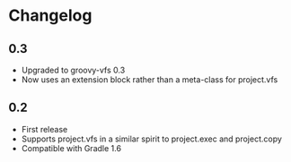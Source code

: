 Changelog
=========

0.3
--
+ Upgraded to groovy-vfs 0.3
+ Now uses an extension block rather than a meta-class for project.vfs

0.2
---
+ First release
+ Supports project.vfs in a similar spirit to project.exec and project.copy
+ Compatible with Gradle 1.6